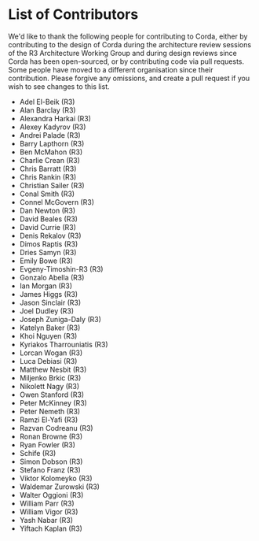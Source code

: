 # List of Contributors

We'd like to thank the following people for contributing to Corda, either by
contributing to the design of Corda during the architecture review sessions of the
R3 Architecture Working Group and during design reviews since Corda has been
open-sourced, or by contributing code via pull requests. Some people have
moved to a different organisation since their contribution. Please forgive any
omissions, and create a pull request if you wish to see changes to this list.

* Adel El-Beik (R3)
* Alan Barclay (R3)
* Alexandra Harkai (R3)
* Alexey Kadyrov (R3)
* Andrei Palade (R3)
* Barry Lapthorn (R3)
* Ben McMahon (R3)
* Charlie Crean (R3)
* Chris Barratt (R3)
* Chris Rankin (R3)
* Christian Sailer (R3)
* Conal Smith (R3)
* Connel McGovern (R3)
* Dan Newton (R3)
* David Beales (R3)
* David Currie (R3)
* Denis Rekalov (R3)
* Dimos Raptis (R3)
* Dries Samyn (R3)
* Emily Bowe (R3)
* Evgeny-Timoshin-R3 (R3)
* Gonzalo Abella (R3)
* Ian Morgan (R3)
* James Higgs (R3)
* Jason Sinclair (R3)
* Joel Dudley (R3)
* Joseph Zuniga-Daly (R3)
* Katelyn Baker (R3)
* Khoi Nguyen (R3)
* Kyriakos Tharrouniatis (R3)
* Lorcan Wogan (R3)
* Luca Debiasi (R3)
* Matthew Nesbit (R3)
* Miljenko Brkic (R3)
* Nikolett Nagy (R3)
* Owen Stanford (R3)
* Peter McKinney (R3)
* Peter Nemeth (R3)
* Ramzi El-Yafi (R3)
* Razvan Codreanu (R3)
* Ronan Browne (R3)
* Ryan Fowler (R3)
* Schife (R3)
* Simon Dobson (R3)
* Stefano Franz (R3)
* Viktor Kolomeyko (R3)
* Waldemar Zurowski (R3)
* Walter Oggioni (R3)
* William Parr (R3)
* William Vigor (R3)
* Yash Nabar (R3)
* Yiftach Kaplan (R3)
